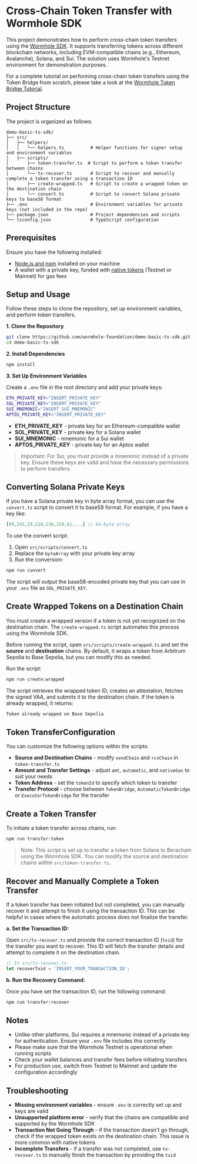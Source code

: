 # Cross-Chain Token Transfer with Wormhole SDK

This project demonstrates how to perform cross-chain token transfers using the [Wormhole SDK](https://github.com/wormhole-foundation/wormhole-sdk-ts). It supports transferring tokens across different blockchain networks, including EVM-compatible chains (e.g., Ethereum, Avalanche), Solana, and Sui. The solution uses Wormhole's Testnet environment for demonstration purposes.

For a complete tutorial on performing cross-chain token transfers using the Token Bridge from scratch, please take a look at the [Wormhole Token Bridge Tutorial](https://wormhole.com/docs/tutorials/messaging/token-bridge/).

## Project Structure

The project is organized as follows:

```plaintext
demo-basic-ts-sdk/
├── src/
│   ├── helpers/
│   │   └── helpers.ts          # Helper functions for signer setup and environment variables
│   ├── scripts/
│       ├── token-transfer.ts  # Script to perform a token transfer between chains
│       └── tx-recover.ts       # Script to recover and manually complete a token transfer using a transaction ID
│       ├── create-wrapped.ts   # Script to create a wrapped token on the destination chain
│       └── convert.ts          # Script to convert Solana private keys to base58 format
├── .env                        # Environment variables for private keys (not included in the repo)
├── package.json                # Project dependencies and scripts
└── tsconfig.json               # TypeScript configuration
```

## Prerequisites

Ensure you have the following installed:

- [Node.js and npm](https://docs.npmjs.com/downloading-and-installing-node-js-and-npm) installed on your machine
- A wallet with a private key, funded with [native tokens](https://faucets.chain.link/) (Testnet or Mainnet) for gas fees

## Setup and Usage

Follow these steps to clone the repository, set up environment variables, and perform token transfers.

**1. Clone the Repository**

```bash
git clone https://github.com/wormhole-foundation/demo-basic-ts-sdk.git
cd demo-basic-ts-sdk
```

**2. Install Dependencies**

```bash
npm install
```

**3. Set Up Environment Variables**

Create a `.env` file in the root directory and add your private keys:

```bash
ETH_PRIVATE_KEY="INSERT_PRIVATE_KEY"
SOL_PRIVATE_KEY="INSERT_PRIVATE_KEY"
SUI_MNEMONIC="INSERT_SUI_MNEMONIC"
APTOS_PRIVATE_KEY="INSERT_PRIVATE_KEY"
```

- **ETH_PRIVATE_KEY** - private key for an Ethereum-compatible wallet
- **SOL_PRIVATE_KEY** - private key for a Solana wallet
- **SUI_MNEMONIC** - mnemonic for a Sui wallet
- **APTOS_PRIVATE_KEY** - private key for an Aptos wallet

> Important: For Sui, you must provide a mnemonic instead of a private key. Ensure these keys are valid and have the necessary permissions to perform transfers.

## Converting Solana Private Keys

If you have a Solana private key in byte array format, you can use the `convert.ts` script to convert it to base58 format. For example, if you have a key like:

```typescript
[89,245,29,210,238,159,81,...] // 64-byte array
```

To use the convert script:

1. Open `src/scripts/convert.ts`
2. Replace the `byteArray` with your private key array
3. Run the conversion:
```bash
npm run convert
```

The script will output the base58-encoded private key that you can use in your `.env` file as `SOL_PRIVATE_KEY`.

## Create Wrapped Tokens on a Destination Chain

You must create a wrapped version if a token is not yet recognized on the destination chain. The `create-wrapped.ts` script automates this process using the Wormhole SDK.

Before running the script, open `src/scripts/create-wrapped.ts` and set the **source** and **destination** chains. By default, it wraps a token from Arbitrum Sepolia to Base Sepolia, but you can modify this as needed.

Run the script:

```bash
npm run create:wrapped
```

The script retrieves the wrapped token ID, creates an attestation, fetches the signed VAA, and submits it to the destination chain. If the token is already wrapped, it returns:

```bash
Token already wrapped on Base Sepolia
```

## Token TransferConfiguration

You can customize the following options within the scripts:

- **Source and Destination Chains** - modify `sendChain` and `rcvChain` in `token-transfer.ts`
- **Amount and Transfer Settings** - adjust `amt`, `automatic`, and `nativeGas` to suit your needs
- **Token Address** - set the `tokenId` to specify which token to transfer
- **Transfer Protocol** - choose between `TokenBridge`, `AutomaticTokenBridge` or `ExecutorTokenBridge` for the transfer

## Create a Token Transfer

To initiate a token transfer across chains, run:

```bash
npm run transfer:token
```

> Note: This script is set up to transfer a token from Solana to Berachain using the Wormhole SDK. You can modify the source and destination chains within `src/token-transfer.ts`.

## Recover and Manually Complete a Token Transfer

If a token transfer has been initiated but not completed, you can manually recover it and attempt to finish it using the transaction ID. This can be helpful in cases where the automatic process does not finalize the transfer.

**a. Set the Transaction ID:**

Open `src/tx-recover.ts` and provide the correct transaction ID (`txid`) for the transfer you want to recover. This ID will fetch the transfer details and attempt to complete it on the destination chain.

```typescript
// In src/tx-recover.ts
let recoverTxid = 'INSERT_YOUR_TRANSACTION_ID';
```

**b. Run the Recovery Command:**

Once you have set the transaction ID, run the following command:

```bash
npm run transfer:recover
```

## Notes

- Unlike other platforms, Sui requires a mnemonic instead of a private key for authentication. Ensure your `.env` file includes this correctly
- Please make sure that the Wormhole Testnet is operational when running scripts
- Check your wallet balances and transfer fees before initiating transfers
- For production use, switch from Testnet to Mainnet and update the configuration accordingly

## Troubleshooting

- **Missing environment variables** - ensure `.env` is correctly set up and keys are valid
- **Unsupported platform error** - verify that the chains are compatible and supported by the Wormhole SDK
- **Transaction Not Going Through** - if the transaction doesn't go through, check if the wrapped token exists on the destination chain. This issue is more common with native tokens
- **Incomplete Transfers** - if a transfer was not completed, use `tx-recover.ts` to manually finish the transaction by providing the `txid`
